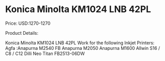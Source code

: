 # Konica Minolta KM1024 LNB 42PL

Price: USD:1270-1270

Product Details:

Konica Minolta KM1024 LNB 42PL
Work for the following Inkjet Printers:
Agfa :Anapurna M2540 FB Anapurna M2050 Anapurna M1600
Allwin S16 / C8 / C12
Dilli Neo Titan FB2513-06DW
